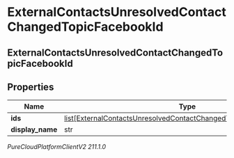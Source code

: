 # ExternalContactsUnresolvedContactChangedTopicFacebookId

## ExternalContactsUnresolvedContactChangedTopicFacebookId

## Properties

|Name | Type | Description | Notes|
|------------ | ------------- | ------------- | -------------|
| **ids** | [list[ExternalContactsUnresolvedContactChangedTopicFacebookScopedId]](ExternalContactsUnresolvedContactChangedTopicFacebookScopedId) |  | [optional] |
| **display_name** | str |  | [optional] |



_PureCloudPlatformClientV2 211.1.0_
